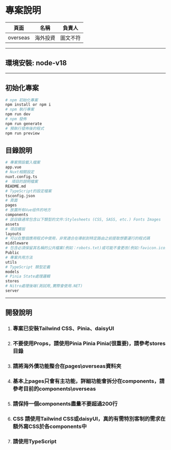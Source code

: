 # 專案說明

| 頁面         | 名稱     | 負責人 |
|--------------|-----------|-----------|
| overseas | 海外投資      | 圖文不符 |

---



## 環境安裝: node-v18 
---

## 初始化專案
```bash
# npm 初始化專案
npm install or npm i
# npm 執行專案
npm run dev
# npm 發佈
npm run generate
# 預執行發佈後的程式
npm run preview
```

## 目錄說明
```bash
# 專案預設載入檔案
app.vue
# Nuxt相關設定
nuxt.config.ts
#　項目的說明檔案
README.md
# TypeScript的設定檔案
tsconfig.json
# 頁面
pages
# 放置所有Vue组件的地方
components
# 該目錄通常包含以下類型的文件:Stylesheets (CSS, SASS, etc.) Fonts Images 
assets
# 項目模版
layouts
# 可以在整個應用程式中使用，非常適合在導航到特定路由之前提取想要運行的程式碼
middleware
# 包含必須保留其名稱的公共檔案(例如：robots.txt)或可能不會更改(例如:favicon.ico)
Public
# 專案共用方法
utils
# TypeScript 類型定義
models
# Pinia State處理邏輯
stores
# Nitro處理後端(測試用,實際會使用.NET)
server
```
---

## 開發說明
1. ### 專案已安裝**Tailwind CSS、Pinia、daisyUI**
2. ### **不要使用Props**，請使用**Pinia** **Pinia** **Pinia**(很重要)，請參考stores目錄
3. ### 請將海外債功能整合在**pages\overseas**資料夾
4. ### 基本上pages只會有主功能，詳細功能會拆分在components，請參考目前的**components\overseas**
5. ### 請保持**一個components**盡量不要超過**200行**
6. ### **CSS 請使用Tailwind CSS或daisyUI**，真的有需特別客制的需求在額外寫CSS於各components中
7. ### 請使用**TypeScript**